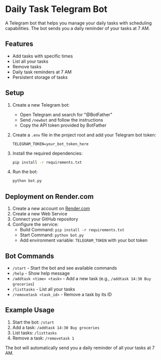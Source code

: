 # Daily Task Telegram Bot

A Telegram bot that helps you manage your daily tasks with scheduling capabilities. The bot sends you a daily reminder of your tasks at 7 AM.

## Features

- Add tasks with specific times
- List all your tasks
- Remove tasks
- Daily task reminders at 7 AM
- Persistent storage of tasks

## Setup

1. Create a new Telegram bot:
   - Open Telegram and search for "@BotFather"
   - Send `/newbot` and follow the instructions
   - Copy the API token provided by BotFather

2. Create a `.env` file in the project root and add your Telegram bot token:
   ```
   TELEGRAM_TOKEN=your_bot_token_here
   ```

3. Install the required dependencies:
   ```bash
   pip install -r requirements.txt
   ```

4. Run the bot:
   ```bash
   python bot.py
   ```

## Deployment on Render.com

1. Create a new account on [Render.com](https://render.com)
2. Create a new Web Service
3. Connect your GitHub repository
4. Configure the service:
   - Build Command: `pip install -r requirements.txt`
   - Start Command: `python bot.py`
   - Add environment variable: `TELEGRAM_TOKEN` with your bot token

## Bot Commands

- `/start` - Start the bot and see available commands
- `/help` - Show help message
- `/addtask <time> <task>` - Add a new task (e.g., `/addtask 14:30 Buy groceries`)
- `/listtasks` - List all your tasks
- `/removetask <task_id>` - Remove a task by its ID

## Example Usage

1. Start the bot: `/start`
2. Add a task: `/addtask 14:30 Buy groceries`
3. List tasks: `/listtasks`
4. Remove a task: `/removetask 1`

The bot will automatically send you a daily reminder of all your tasks at 7 AM. 